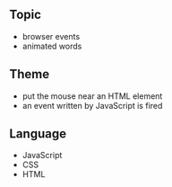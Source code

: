 ## Topic
* browser events
* animated words

## Theme
* put the mouse near an HTML element 
* an event written by JavaScript is fired


## Language
* JavaScript
* CSS
* HTML
